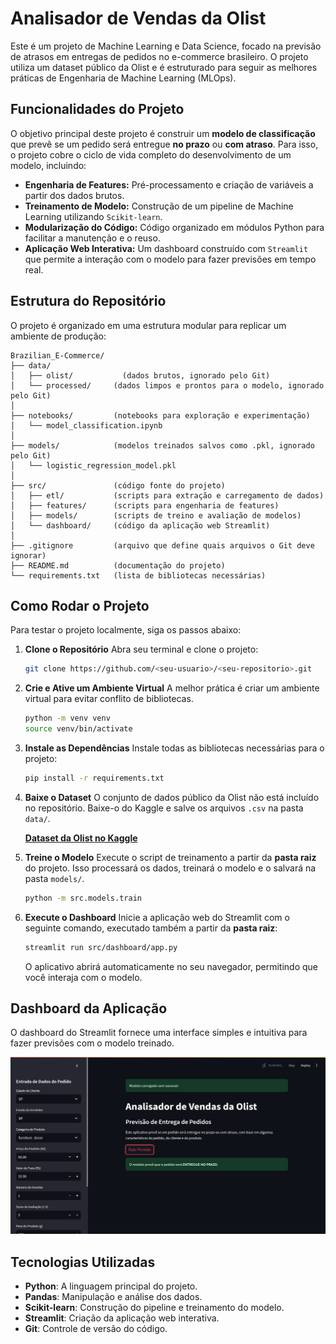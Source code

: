 # Analisador de Vendas da Olist

Este é um projeto de Machine Learning e Data Science, focado na previsão de atrasos em entregas de pedidos no e-commerce brasileiro. O projeto utiliza um dataset público da Olist e é estruturado para seguir as melhores práticas de Engenharia de Machine Learning (MLOps).

## Funcionalidades do Projeto

O objetivo principal deste projeto é construir um **modelo de classificação** que prevê se um pedido será entregue **no prazo** ou **com atraso**. Para isso, o projeto cobre o ciclo de vida completo do desenvolvimento de um modelo, incluindo:

  * **Engenharia de Features:** Pré-processamento e criação de variáveis a partir dos dados brutos.
  * **Treinamento de Modelo:** Construção de um pipeline de Machine Learning utilizando `Scikit-learn`.
  * **Modularização do Código:** Código organizado em módulos Python para facilitar a manutenção e o reuso.
  * **Aplicação Web Interativa:** Um dashboard construído com `Streamlit` que permite a interação com o modelo para fazer previsões em tempo real.

## Estrutura do Repositório

O projeto é organizado em uma estrutura modular para replicar um ambiente de produção:

```
Brazilian_E-Commerce/
├── data/
│   ├── olist/           (dados brutos, ignorado pelo Git)
│   └── processed/     (dados limpos e prontos para o modelo, ignorado pelo Git)
│
├── notebooks/         (notebooks para exploração e experimentação)
│   └── model_classification.ipynb
│
├── models/            (modelos treinados salvos como .pkl, ignorado pelo Git)
│   └── logistic_regression_model.pkl
│
├── src/               (código fonte do projeto)
│   ├── etl/           (scripts para extração e carregamento de dados)
│   ├── features/      (scripts para engenharia de features)
│   ├── models/        (scripts de treino e avaliação de modelos)
│   └── dashboard/     (código da aplicação web Streamlit)
│
├── .gitignore         (arquivo que define quais arquivos o Git deve ignorar)
├── README.md          (documentação do projeto)
└── requirements.txt   (lista de bibliotecas necessárias)
```

## Como Rodar o Projeto

Para testar o projeto localmente, siga os passos abaixo:

1.  **Clone o Repositório**
    Abra seu terminal e clone o projeto:

    ```bash
    git clone https://github.com/<seu-usuario>/<seu-repositorio>.git
    ```

2.  **Crie e Ative um Ambiente Virtual**
    A melhor prática é criar um ambiente virtual para evitar conflito de bibliotecas.

    ```bash
    python -m venv venv
    source venv/bin/activate
    ```

3.  **Instale as Dependências**
    Instale todas as bibliotecas necessárias para o projeto:

    ```bash
    pip install -r requirements.txt
    ```

4.  **Baixe o Dataset**
    O conjunto de dados público da Olist não está incluído no repositório. Baixe-o do Kaggle e salve os arquivos `.csv` na pasta `data/`.

    [**Dataset da Olist no Kaggle**](https://www.kaggle.com/datasets/olistbr/brazilian-ecommerce)

5.  **Treine o Modelo**
    Execute o script de treinamento a partir da **pasta raiz** do projeto. Isso processará os dados, treinará o modelo e o salvará na pasta `models/`.

    ```bash
    python -m src.models.train
    ```

6.  **Execute o Dashboard**
    Inicie a aplicação web do Streamlit com o seguinte comando, executado também a partir da **pasta raiz**:

    ```bash
    streamlit run src/dashboard/app.py
    ```

    O aplicativo abrirá automaticamente no seu navegador, permitindo que você interaja com o modelo.

## Dashboard da Aplicação

O dashboard do Streamlit fornece uma interface simples e intuitiva para fazer previsões com o modelo treinado.

![Tela da aplicação](screenshot.png)

## Tecnologias Utilizadas

  * **Python**: A linguagem principal do projeto.
  * **Pandas**: Manipulação e análise dos dados.
  * **Scikit-learn**: Construção do pipeline e treinamento do modelo.
  * **Streamlit**: Criação da aplicação web interativa.
  * **Git**: Controle de versão do código.
